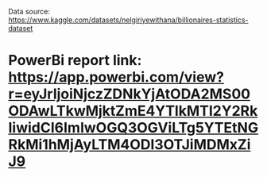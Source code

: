 Data source: https://www.kaggle.com/datasets/nelgiriyewithana/billionaires-statistics-dataset <br>
# PowerBi report link: https://app.powerbi.com/view?r=eyJrIjoiNjczZDNkYjAtODA2MS00ODAwLTkwMjktZmE4YTlkMTI2Y2RkIiwidCI6ImIwOGQ3OGViLTg5YTEtNGRkMi1hMjAyLTM4ODI3OTJiMDMxZiJ9
